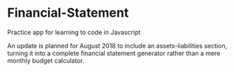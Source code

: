 # Financial-Statement
Practice app for learning to code in Javascript

An update is planned for August 2018 to include an assets-liabilities section, turning it into a complete financial statement generator rather than a mere monthly budget calculator.
